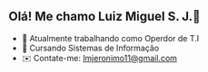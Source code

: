 ## Olá! Me chamo Luiz Miguel S. J.👋


- 🔭 Atualmente trabalhando como Operdor de T.I
- 🌱 Cursando Sistemas de Informação
- ✉️ Contate-me: lmjeronimo11@gmail.com

